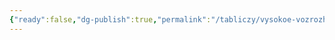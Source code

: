 ```yaml
---
{"ready":false,"dg-publish":true,"permalink":"/tabliczy/vysokoe-vozrozhdenie/oplakivanie/","dgPassFrontmatter":true}
---
```



